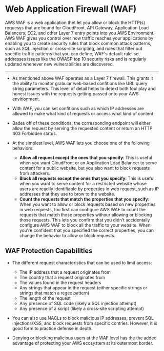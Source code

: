 # Web Application Firewall (WAF)

AWS WAF is a web application thet let you allow or block the HTTP(s) requesys that are bound for CloudFront, API Gateway, Application Load Balancers, EC2, and other Layer 7 entry points into you AWS Environment. AWS WAF gives you control over how traffic reaches your applications by enabling you to create security rules that block common attack patterns, such as SQL injection or cross-site scripting, and rules that filter out specific traffic patterns that you can define, WAF's default rule-set addresses issues like the OWASP top 10 security risks and is regularly updated whenever new vulnerabilities are discovered.

---

- As mentioned above WAF operates as a Layer 7 firewall. This grants it the ability to monitor grabular web-based confitions like URL query string parameters. This level of detail helps to detext both foul play and honest issues with the requests getting passed onto your AWS envirionment.

- With WAF, you can set confitions such as which IP addresses are allowed to make what kind of requests or access what kind of content.

- Bades off of these conditions, the corresponding endpoint will either allow the request by serving the requested content or return an HTTP 403 Forbidden status.

- At the simplest level, AWS WAF lets you choose one of the following behaviors:
    - **Allow all request except the ones that you specify**: This is useful when you want CloudFront or an Application Load Balancer to serve content for a public website, but you also want to block requests from attackers.
    - **Block all requests except the ones that you specify**: This is useful when you want to serve content for a restricted website whose users are readily identifiable by properties in web request, such as IP addresses that they use to brow to the website.
    - **Count the requests that match the properties that you specify**: When you want to allow or block requests based on new properties in web requests, tou first can configure AWS WAF to count the requests that match those properties withour allowing or blocking those requests. This lets you confirm that you didn't accidentally configure AWS WAF to block all the traffic to your website. When you're confident that you specified the correct properties, you can change the behavior to allow or block requests.

## WAF Protection Capabilities

- The different request characteristics that can be used to limit access: 
    - The IP address that a request originates from
    - The country that a request originates from
    - The values found in the request headers
    - Any strings that appear in the request (either specific strings or strings that match a regex pattern)
    - The length of the request
    - Any presence of SQL code (likely a SQL injection attempt)
    - Any presence of a script (likely a cross-site scripting attempt)

- You can also use NACLs to block malicious IP addresses, prevent SQL injections/XSS, and block requests from specific contries. However, it is good form to practice defense in depth.

- Denying or blocking malicious users at the WAF level has the the added advantage of protecting your AWS ecosystem at its outermost border.

